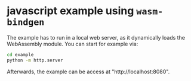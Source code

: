# javascript example using `wasm-bindgen`

The example has to run in a local web server, as it dynamically loads the
WebAssembly module. You can  start for example via:

```bash
cd example
python -m http.server
```

Afterwards, the example can be access at "http://localhost:8080". 
